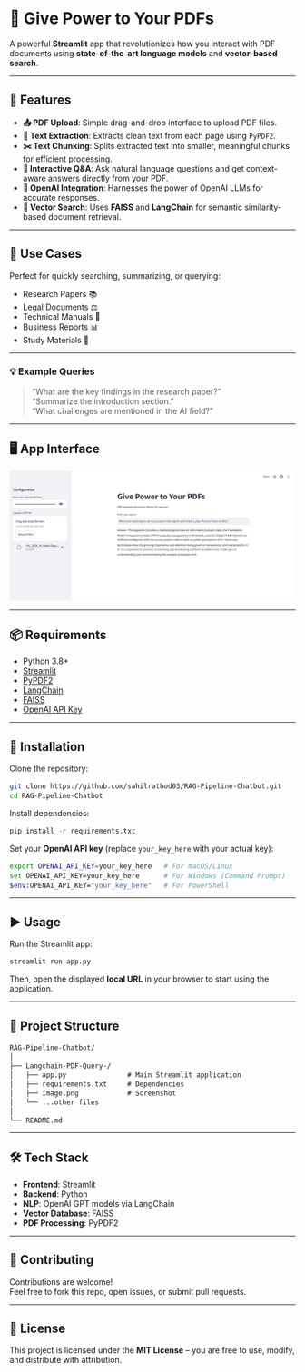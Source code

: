 # 📄 Give Power to Your PDFs

A powerful **Streamlit** app that revolutionizes how you interact with PDF documents using **state-of-the-art language models** and **vector-based search**.

---

## 🚀 Features

- **📤 PDF Upload**: Simple drag-and-drop interface to upload PDF files.  
- **📄 Text Extraction**: Extracts clean text from each page using `PyPDF2`.  
- **✂️ Text Chunking**: Splits extracted text into smaller, meaningful chunks for efficient processing.  
- **🧠 Interactive Q&A**: Ask natural language questions and get context-aware answers directly from your PDF.  
- **🤖 OpenAI Integration**: Harnesses the power of OpenAI LLMs for accurate responses.  
- **🔎 Vector Search**: Uses **FAISS** and **LangChain** for semantic similarity-based document retrieval.  

---

## 🧠 Use Cases

Perfect for quickly searching, summarizing, or querying:

- Research Papers 📚  
- Legal Documents ⚖️  
- Technical Manuals 🔧  
- Business Reports 📊  
- Study Materials 📖  

---

### 💡 Example Queries

> “What are the key findings in the research paper?”  
> “Summarize the introduction section.”  
> “What challenges are mentioned in the AI field?”  

---

## 🖥️ App Interface

![App Screenshot](https://github.com/sahilrathod03/RAG-Pipeline-Chatbot/blob/main/Langchain-PDF-Query-/image.png)

---

## 📦 Requirements

- Python 3.8+  
- [Streamlit](https://streamlit.io/)  
- [PyPDF2](https://pypi.org/project/PyPDF2/)  
- [LangChain](https://www.langchain.com/)  
- [FAISS](https://faiss.ai/)  
- [OpenAI API Key](https://platform.openai.com/)  

---

## 🔧 Installation

Clone the repository:

```bash
git clone https://github.com/sahilrathod03/RAG-Pipeline-Chatbot.git
cd RAG-Pipeline-Chatbot
```

Install dependencies:

```bash
pip install -r requirements.txt
```

Set your **OpenAI API key** (replace `your_key_here` with your actual key):

```bash
export OPENAI_API_KEY=your_key_here   # For macOS/Linux
set OPENAI_API_KEY=your_key_here      # For Windows (Command Prompt)
$env:OPENAI_API_KEY="your_key_here"   # For PowerShell
```

---

## ▶️ Usage

Run the Streamlit app:

```bash
streamlit run app.py
```

Then, open the displayed **local URL** in your browser to start using the application.

---

## 📂 Project Structure

```
RAG-Pipeline-Chatbot/
│
├── Langchain-PDF-Query-/
│   ├── app.py               # Main Streamlit application
│   ├── requirements.txt     # Dependencies
│   ├── image.png            # Screenshot
│   └── ...other files
│
└── README.md
```

---

## 🛠️ Tech Stack

- **Frontend**: Streamlit  
- **Backend**: Python  
- **NLP**: OpenAI GPT models via LangChain  
- **Vector Database**: FAISS  
- **PDF Processing**: PyPDF2  

---

## 🤝 Contributing

Contributions are welcome!  
Feel free to fork this repo, open issues, or submit pull requests.

---

## 📜 License

This project is licensed under the **MIT License** – you are free to use, modify, and distribute with attribution.
